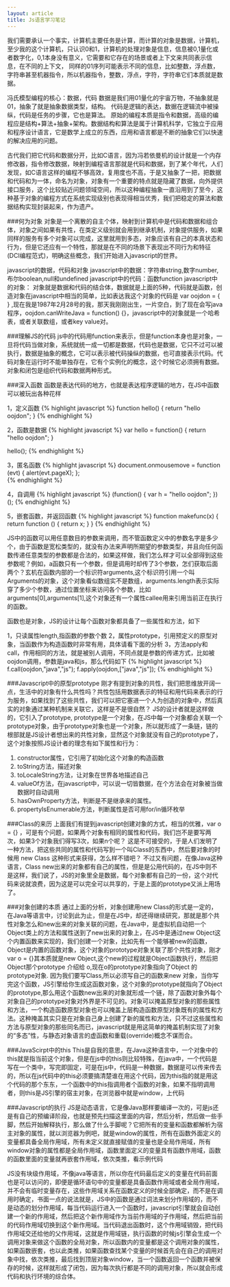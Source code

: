 ```yaml
---
layout: article
title: Js语言学习笔记
---
```


我们需要承认一个事实，计算机主要任务是计算，而计算的对象是数据，计算机，至少我的这个计算机，只认识0和1，计算机的处理对象是信息，信息被0,1量化或者数字化，0,1本身没有意义，它需要和它存在的场景或者上下文来共同表示信息，在不同的上下文，
同样的01序列可能表示不同的信息，比如整数，浮点数，字符串甚至机器指令，所以机器指令，整数，浮点，字符，字符串它们本质就是数据。

冯氏模型编程的核心：数据，代码
数据是我们用01量化的宇宙万物，不抽象就是01，抽象了就是抽象数据类型，结构。
代码是逻辑的表达，数据在逻辑流中被操纵，代码是任务的步骤，它也是算法。
原始的编程本质是指令和数据，高级的编程应是结构+算法+抽象+架构。数据结构和算法是属于计算机科学，它独立于应用和程序设计语言，它是数学上成立的东西，应用和语言都是不断的抽象它们以快速的解决应用的问题。
 
古代我们把它代码和数据分开，比如C语言，因为冯若依曼机的设计就是一个内存修改器，指令修改数据，映射到编程语言那就是代码和数据，到了某个年代，人们发现，如C语言这样的编程不够高效，复用度也不高，于是又抽象了一把，把数据和代码和为一体，命名为对象，对象有一个重要的特点就是隐藏了数据，向外提供接口服务，这个比较贴近问题领域空间，所以这种编程抽象一直沿用到了至今，这种基于对象的编程方式在系统实现级别也表现得相当优秀，我们把稳定的算法和数据结构实现封装起来，作为遗产。

###何为对象
对象是一个离散的自主个体，映射到计算机中是代码和数据和组合体，对象之间如果有共性，在类定义级别就会用到继承机制，对象提供服务，如果同样的服务有多个对象可以完成，这里就用到多态，对象应该有自己的本真状态和行为，但是它还应有一个特性，那就是在不同的场景下表现出不同行为和特征(DCI编程范式)，明确这些概念，我们开始进入javascript的世界。

javascript的数据，代码和对象
javascript中的数据：字符串string,数字number,布尔boolean,null和undefined
javascript中的代码：函数function
javascript中的对象： 对象就是数据和代码的结合体，数据就是上面的5种，代码就是函数，创造对象在javascript中相当的简单，比如表达我这个对象的代码是 var oojdon = { } ,现在我是1987年2月28号的我，那天我刚刚出生，一片空白，到了现在会写java程序，oojdon.canWriteJava = function() {}，javascript中的对象就是一个哈希表，或者关联数组，或者key value对。


###理解JS的代码
js中的代码用function来表示，但是function本身也是对象，一旦将代码当做对象，系统就统一成一切都是数据，代码也是数据，它只不过可以被执行，数据是抽象的概念，它可以表示被代码操纵的数据，也可直接表示代码。代码对象在运行时不能单独存在，它有个实例化的概念，这个时候它必须拥有数据。对象和闭包是组织代码和数据两种形式。
 
 
###深入函数
函数是表达代码的地方，也就是表达程序逻辑的地方，在JS中函数可以被玩出各种花样

1，定义函数
{% highlight javascript %}
function hello() {
      return "hello oojdon";
}
{% endhighlight %}

2，函数是数据
{% highlight javascript %}
var hello = function() {
     return "hello oojdon";
}

hello();
{% endhighlight %}

3，匿名函数
{% highlight javascript %}
document.onmousemove = function (evt) { alert(evt.pageX); };  
{% endhighlight %}

4，自调用
{% highlight javascript %}
(function() {
    var h = "hello oojdon";
})(); 
{% endhighlight %}

5，嵌套函数，并返回函数
{% highlight javascript %}
function  makefunc(x)  {
     return   function ()  {  return  x; } 
} 
{% endhighlight %}

JS中的函数可以用任意数目的参数来调用，而不管函数定义中的参数名字是多少个，由于函数是宽松类型的，就没有办法来声明所期望的参数类型，并且向任何函数传递任意类型的参数都是合法的，如果这样做，我们怎么样才可以全部得到这些参数呢？例如，a函数只有一个参数，但是调用时却传了3个参数，怎们获取后面两个？玄机在函数内部的一个标识符arguments,这个标识符引用一个叫Arguments的对象，这个对象看似数组实不是数组，arguments.length表示实际穿了多少个参数，通过位置坐标来访问各个参数，比如arguments[0],arguments[1],这个对象还有一个属性callee用来引用当前正在执行的函数。
 
函数也是对象，JS的设计让每个函数对象都具备了一些属性和方法，如下
 
1，只读属性length,指函数的参数个数
2，属性prototype，引用预定义的原型对象，当函数作为构造函数时非常有用，具体请看下面的分析
3，方法apply和call，作用相同的方法，就是被别人调用，不同点就是参数的传递方式，比如被oojdon调用，参数是java和js，那么代码如下
{% highlight javascript %}
f.call(oojdon,"java","js");
f.apply(oojdon,["java","js"]);
{% endhighlight %}


###Javascript中的原型prototype
刚才有提到对象的共性，我们把思维放开阔一点，生活中的对象有什么共性吗？共性包括用数据表示的特征和用代码来表示的行为服务，如果找到了这些共性，我们可以把它塞进一个人为创造的对象中，然后真实的对象通过某种机制来关联它，这样是不是很自然？ JS的设计者就是这样做的，它引入了prototype, prototype是一个对象，在JS中每一个对象都会关联一个prototype对象，由于prototype对象也是一个对象，所以就形成了一条链，链的根部就是JS设计者想出来的共性对象，显然这个对象就没有自己的prototype了，这个对象按照JS设计者的理念有如下属性和行为：
 
1. constructor属性，它引用了初始化这个对象的构造函数
2. toString方法，描述对象
3. toLocaleString方法，让对象在世界各地描述自己
4. valueOf方法，在javascript中，可以说一切皆数据，在个方法会在对象被当做数据时自动调用
5. hasOwnProperty方法，判断是不是继承来的属性。
6. propertyIsEnumerable方法，判断属性是否可用for/in循环枚举


###Class的来历
上面我们有提到javascript创建对象的方式，相当的优雅，var o = {} ，可是有个问题，如果两个对象有相同的属性和代码，我们岂不是要写两次，如果3个对象我们得写3次，如果n个呢？ 这是不可接受的，于是人们发明了一种方法，把这些共同的属性和代码写到一个叫Class的东西中，然后要对象的时候用 new Class 这种形式来获得，怎么样不错吧？ 不过又有问题，在像Java这种语言，Class new出来的对象都有自己的属性，但是是公用代码的，在JS中则不是这样，我们说了，JS的对象里全是数据，每个对象都有自己的一份，这个对代码来说就浪费，因为这是可以完全可以共享的，于是上面的prototype又派上用场了。


###对象创建的本质
通过上面的分析，对象创建用new Class的形式是一定的，在Java等语言中，讨论到此为止，但是在JS中，却还得继续研究，那就是那个共性对象怎么和new出来的对象关联的问题，在Java中，是虚拟机自动把一个Object类上的方法和属性送到了new出来的对象上，在JS中是通过new Object这个内置函数来实现的，我们创建一个对象，比如先有一个能够被new的函数，Object是内置的函数对象，这个对象的prototype对象关联了那个共性对象，刚才var o = {}其本质就是new Object,这个new的过程就是Object函数执行，然后把Object那个prototype 介绍给 o,现在o的prototype对象指向了Object 的prototype对象.
因为我们要写Class,所以必须写自己的函数来new 对象，当你写完这个函数，JS引擎给你生成这函数对象，这个对象的prototype就指向了Object的prototype,那么用这个函数new出来的对象就形成一个链，除了函数对象外每个对象自己的prototype对象对外界是不可见的。对象可以掩盖原型对象的那些属性和方法，一个构造函数原型对象也可以掩盖上层构造函数原型对象既有的属性和方法。这种掩盖其实只是在对象自己身上创建了新的属性和方法，只不过这些属性和方法与原型对象的那些同名而已，javascript就是用这简单的掩盖机制实现了对象的“多态”性，与静态对象语言的虚函数和重载(override)概念不谋而合。


###JavaScirpt中的this
This是自我的意思，在Java这种语言中，一个对象中的this就是指当前这个对象，但是在js中的this则比较特殊，在java中，一个代码是写在一个类中，写完即固定，可是在js中，代码是一种数据，数据是可以传来传去的，所以在js代码中的this必须要搞清楚谁在用这个代码，因为this指的就是用这个代码的那个东东，一个函数中的this指调用者个函数的对象，如果不指明调用者，则this是JS引擎的宿主对象，在浏览器中就是window，上代码
 
 
###Javascript的执行
JS是动态语言，它是像Java那样要编译一次的，可是js还是有自己的预编译阶段，也就是预先扫描<script></script>这里面的内容，然后分析，然后做一些手脚，然后开始解释执行，那么做了什么手脚呢？它把所有的变量和函数都解析为宿主对象的属性，就以浏览器为例吧，就是window的属性，所有在函数外面定义的变量都具备全局作用域，所有未定义就直接赋值的变量也是全局作用域，所有window对象的属性都是全局作用域，函数里面定义的变量具有函数作用域，函数的函数里面的变量就再嵌套作用域，依次类推，看示例代码

JS没有块级作用域，不像java等语言，所以你在代码最后定义的变量在代码前面也是可以访问的，即便是循环语句中的变量都是具备函数作用域或者全局作用域，并不会有临时变量存在，这些作用域关系在函数定义的时候全部确定，而不是在调用时确定，书面一点的说法就是，JS中的函数是通过词法来划分作用域的，而不是动态的划分作用域，每当代码运行进入一个函数时，javascript引擎就会自动创建一个新的作用域，然后把这个新作用域作为当前作用域的子作用域，然后把当前的代码作用域切换到这个新作用域。当代码退出函数时，这个作用域销毁，把代码作用域交还给他的父作用域，这就是作用域链，执行函数的时候js引擎会生成一个调用对象来做这个函数的全局对象，所以函数内的变量都是这个调用对象的属性，如果函数嵌套，也以此类推，如果函数查找某个变量的时候首先会在自己的调用对象中找，依次类推，最后找到顶层对象window，当一个函数返回一个函数并被保存的时候，这样就形成了闭包，因为每次执行都是不同的调用对象，所以就会形成代码和执行环境的综合体。
